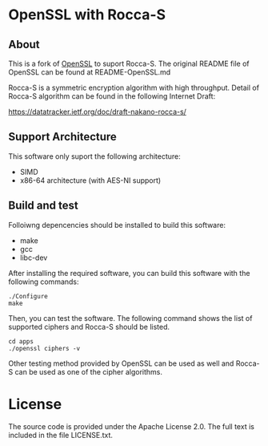 # OpenSSL with Rocca-S 
## About
This is a fork of [OpenSSL](https://www.openssl.org/) to suport Rocca-S.
The original README file of OpenSSL can be found at README-OpenSSL.md

Rocca-S is a symmetric encryption algorithm with high throughput.
Detail of Rocca-S algorithm can be found in the following Internet Draft:

https://datatracker.ietf.org/doc/draft-nakano-rocca-s/

## Support Architecture
This software only suport the following architecture:

- SIMD
- x86-64 architecture (with AES-NI support)

## Build and test
Folloiwng depencencies should be installed to build this software:

- make
- gcc
- libc-dev

After installing the required software, you can build this software with the following commands:

```
./Configure
make
```

Then, you can test the software. The following command shows the list of supported ciphers and Rocca-S should be listed.

```
cd apps
./openssl ciphers -v
```

Other testing method provided by OpenSSL can be used as well and Rocca-S can be used as one of the cipher algorithms.

# License
The source code is provided under the Apache License 2.0.
The full text is included in the file LICENSE.txt.
